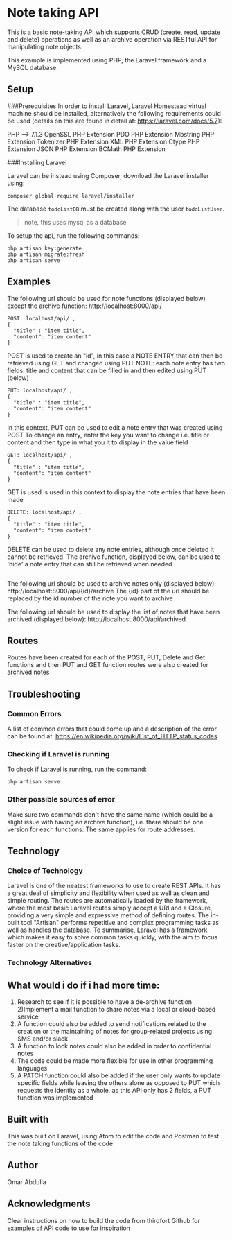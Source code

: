 # Note taking API

This is a basic note-taking API which supports CRUD (create, read, update and delete) operations as well as an archive operation via RESTful API for manipulating note objects.

This example is implemented using PHP, the Laravel framework and a MySQL database.

## Setup

###Prerequisites
In order to install Laravel, Laravel Homestead virtual machine should be installed, alternatively the following requirements could be used (details on this are found in detail at: https://laravel.com/docs/5.7):

PHP --> 7.1.3
OpenSSL PHP Extension
PDO PHP Extension
Mbstring PHP Extension
Tokenizer PHP Extension
XML PHP Extension
Ctype PHP Extension
JSON PHP Extension
BCMath PHP Extension

###Installing Laravel

Laravel can be instead using Composer, download the Laravel installer using:

```
composer global require laravel/installer
```
The database `todoListDB` must be created along with the user `todoListUser`.

> note, this uses mysql as a database

To setup the api, run the following commands:

```
php artisan key:generate
php artisan migrate:fresh
php artisan serve
```

## Examples

The following url should be used for note functions (displayed below) except the archive function:
http://localhost:8000/api/

```
POST: localhost/api/ ,
{
  "title" : "item title",
  "content": "item content"
}
```
POST is used to create an "id", in this case a NOTE ENTRY that can then be retrieved using GET and changed using PUT
NOTE: each note entry has two fields: title and content that can be filled in and then edited using PUT (below)

```
PUT: localhost/api/ ,
{
  "title" : "item title",
  "content": "item content"
}

```
In this context, PUT can be used to edit a note entry that was created using POST
To change an entry, enter the key you want to change i.e. title or content and then type in what you it to display in the value field

```
GET: localhost/api/ ,
{
  "title" : "item title",
  "content": "item content"
}

```
GET is used is used in this context to display the note entries that have been made
```
DELETE: localhost/api/ ,
{
  "title" : "item title",
  "content": "item content"
}

```
DELETE can be used to delete any note entries, although once deleted it cannot be retrieved. The archive function, displayed below, can be used to 'hide' a note entry that can still be retrieved when needed
```

```
The following url should be used to archive notes only (displayed below):
http://localhost:8000/api/{id}/archive
The {id} part of the url should be replaced by the id number of the note you want to archive


The following url should be used to display the list of notes that have been archived (displayed below):
http://localhost:8000/api/archived

## Routes
Routes have been created for each of the POST, PUT, Delete and Get functions and then PUT and GET function routes were also created for archived notes
## Troubleshooting

### Common Errors
A list of common errors that could come up and a description of the error can be found at:
https://en.wikipedia.org/wiki/List_of_HTTP_status_codes

### Checking if Laravel is running

To check if Laravel is running, run the command:
```
php artisan serve

```
### Other possible sources of error

Make sure two commands don't have the same name (which could be a slight issue with having an archive function), i.e. there should be one version for each functions. The same applies for route addresses.

## Technology

### Choice of Technology
Laravel is one of the neatest frameworks to use to create REST APIs.
It has a great deal of simplicity and flexibility when used as well as clean and simple routing. The routes are automatically loaded by the framework, where the most basic Laravel routes simply accept a URI and a Closure, providing a very simple and expressive method of defining routes. The in-built tool "Artisan" performs repetitive and complex programming tasks as well as handles the database. To summarise, Laravel has a framework which makes it easy to solve common tasks quickly, with the aim to focus faster on the creative/application tasks.
### Technology Alternatives

## What would i do if i had more time:
1) Research to see if it is possible to have a de-archive function
2)Implement a mail function to share notes via a local or cloud-based service
3) A function could also be added to send notifications related to the creation or the maintaining of notes for group-related projects using SMS and/or slack
4) A function to lock notes could also be added in order  to confidential notes
5) The code could be made more flexible for use in other programming languages
6) A PATCH function could also be added if the user only wants to update specific fields while leaving the others alone as opposed to PUT which requests the identity as a whole, as this API only has 2 fields, a PUT function was implemented
## Built with
This was built on Laravel, using Atom to edit the code and Postman to test the note taking functions of the code
## Author
Omar Abdulla
## Acknowledgments
Clear instructions on how to build the code from thirdfort
Github for examples of API code to use for inspiration
